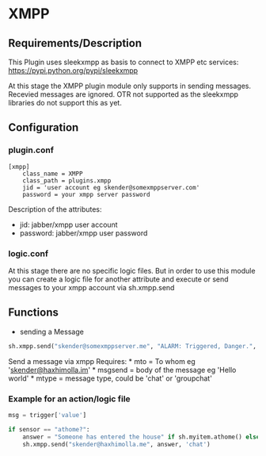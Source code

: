 # XMPP 

## Requirements/Description

This Plugin uses sleekxmpp as basis to connect to XMPP etc services: https://pypi.python.org/pypi/sleekxmpp

At this stage the XMPP plugin module only supports in sending messages. Recevied messages are ignored. OTR not supported
as the sleekxmpp libraries do not support this as yet.

## Configuration

### plugin.conf

```
[xmpp]
    class_name = XMPP
    class_path = plugins.xmpp
    jid = 'user account eg skender@somexmppserver.com'
    password = your xmpp server password
```

Description of the attributes:

* jid: jabber/xmpp user account
* password: jabber/xmpp user password

### logic.conf
At this stage there are no specific logic files. But in order to use this module you can create a logic file for another attribute and execute
or send messages to your xmpp account via sh.xmpp.send

## Functions
* sending a Message

```python
sh.xmpp.send("skender@somexmppserver.me", "ALARM: Triggered, Danger.", 'chat')
```

Send a message via xmpp
Requires:
        * mto = To whom eg 'skender@haxhimolla.im'
        * msgsend = body of the message eg 'Hello world'
        * mtype = message type, could be 'chat' or 'groupchat'


### Example for an action/logic file

```python
msg = trigger['value']

if sensor == "athome?":
    answer = "Someone has entered the house" if sh.myitem.athome() else "All secure"
    sh.xmpp.send("skender@haxhimolla.me", answer, 'chat')
```